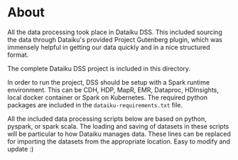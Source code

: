 # About
All the data processing took place in Dataiku DSS. This included sourcing the data through Dataiku's provided Project Gutenberg plugin, which was immensely helpful in getting our data quickly and in a nice structured format.

The complete Dataiku DSS project is included in this directory.

In order to run the project, DSS should be setup with a Spark runtime environment. This can be CDH, HDP, MapR, EMR, Dataproc, HDInsights, local docker container or Spark on Kubernetes. The required python packages are included in the `dataiku-requirements.txt` file.

All the included data processing scripts below are based on python, pyspark, or spark scala. The loading and saving of datasets in these scripts will be particular to how Dataiku manages data. These lines can be replaced for importing the datasets from the appropriate location. Easy to modify and update :)

